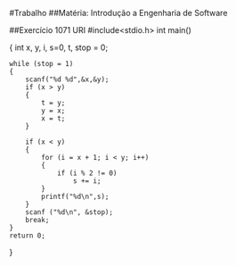 #Trabalho 
##Matéria: Introdução a Engenharia de Software

##Exercício 1071 URI
#include<stdio.h>
int main()

{
    int x, y, i, s=0, t, stop = 0;

    while (stop = 1)
    {
        scanf("%d %d",&x,&y);
        if (x > y)
        {
            t = y;
            y = x;
            x = t;
        }

        if (x < y)
        {
            for (i = x + 1; i < y; i++)
            {
                if (i % 2 != 0)
                    s += i;
            }
            printf("%d\n",s);
        }
        scanf ("%d\n", &stop);
        break;
    }
    return 0;
}
